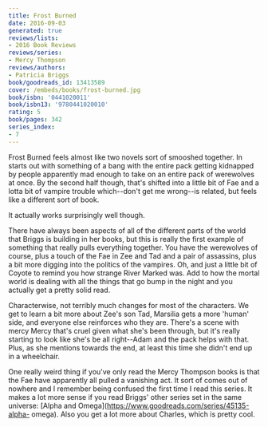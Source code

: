 ```yaml
---
title: Frost Burned
date: 2016-09-03
generated: true
reviews/lists:
- 2016 Book Reviews
reviews/series:
- Mercy Thompson
reviews/authors:
- Patricia Briggs
book/goodreads_id: 13413589
cover: /embeds/books/frost-burned.jpg
book/isbn: '0441020011'
book/isbn13: '9780441020010'
rating: 5
book/pages: 342
series_index:
- 7
---
```

Frost Burned feels almost like two novels sort of smooshed together. In starts out with something of a bang with the entire pack getting kidnapped by people apparently mad enough to take on an entire pack of werewolves at once. By the second half though, that's shifted into a little bit of Fae and a lotta bit of vampire trouble which--don't get me wrong--is related, but feels like a different sort of book.  

It actually works surprisingly well though.  

<!--more-->

There have always been aspects of all of the different parts of the world that Briggs is building in her books, but this is really the first example of something that really pulls everything together. You have the werewolves of course, plus a touch of the Fae in Zee and Tad and a pair of assassins, plus a bit more digging into the politics of the vampires. Oh, and just a little bit of Coyote to remind you how strange River Marked was. Add to how the mortal world is dealing with all the things that go bump in the night and you actually get a pretty solid read.  

Characterwise, not terribly much changes for most of the characters. We get to learn a bit more about Zee's son Tad, Marsilia gets a more 'human' side, and everyone else reinforces who they are. There's a scene with mercy Mercy that's cruel given what she's been through, but it's really starting to look like she's be all right--Adam and the pack helps with that. Plus, as she mentions towards the end, at least this time she didn't end up in a wheelchair.  

One really weird thing if you've only read the Mercy Thompson books is that the Fae have apparently all pulled a vanishing act. It sort of comes out of nowhere and I remember being confused the first time I read this series. It makes a lot more sense if you read Briggs' other series set in the same universe: [Alpha and Omega](https://www.goodreads.com/series/45135-alpha- omega). Also you get a lot more about Charles, which is pretty cool.